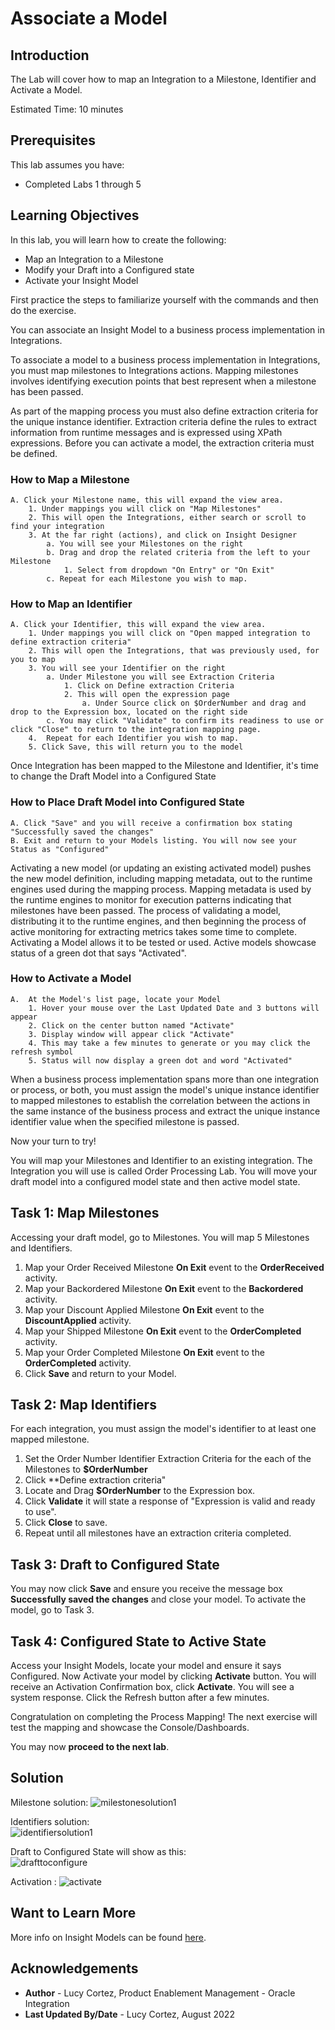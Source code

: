 # Associate a Model

## Introduction

The Lab will cover how to map an Integration to a Milestone, Identifier and Activate a Model.

Estimated Time: 10 minutes

## Prerequisites

This lab assumes you have:

- Completed Labs 1 through 5

## Learning Objectives

In this lab, you will learn how to create the following:

- Map an Integration to a Milestone
- Modify your Draft into a Configured state
- Activate your Insight Model

First practice the steps to familiarize yourself with the commands and then do the exercise.

You can associate an Insight Model to a business process implementation in Integrations.

To associate a model to a business process implementation in Integrations, you must map milestones to Integrations actions.  Mapping milestones involves identifying execution points that best represent when a milestone has been passed.

As part of the mapping process you must also define extraction criteria for the unique instance identifier. Extraction criteria define the rules to extract information from runtime messages and is expressed using XPath expressions. Before you can activate a model, the extraction criteria must be defined.

### How to Map a Milestone

    A. Click your Milestone name, this will expand the view area.   
        1. Under mappings you will click on "Map Milestones" 
        2. This will open the Integrations, either search or scroll to find your integration
        3. At the far right (actions), and click on Insight Designer
            a. You will see your Milestones on the right
            b. Drag and drop the related criteria from the left to your Milestone
                1. Select from dropdown "On Entry" or "On Exit"
            c. Repeat for each Milestone you wish to map.

### How to Map an Identifier

    A. Click your Identifier, this will expand the view area.   
        1. Under mappings you will click on "Open mapped integration to define extraction criteria" 
        2. This will open the Integrations, that was previously used, for you to map 
        3. You will see your Identifier on the right
            a. Under Milestone you will see Extraction Criteria
                1. Click on Define extraction Criteria
                2. This will open the expression page
                    a. Under Source click on $OrderNumber and drag and drop to the Expression box, located on the right side 
            c. You may click "Validate" to confirm its readiness to use or click "Close" to return to the integration mapping page.
        4.  Repeat for each Identifier you wish to map.
        5. Click Save, this will return you to the model

Once Integration has been mapped to the Milestone and Identifier, it's time to change the Draft Model into a Configured State <br />

### How to Place Draft Model into Configured State

    A. Click "Save" and you will receive a confirmation box stating "Successfully saved the changes"
    B. Exit and return to your Models listing. You will now see your Status as "Configured"

Activating a new model (or updating an existing activated model) pushes the new model definition, including mapping metadata, out to the runtime engines used during the mapping process. Mapping metadata is used by the runtime engines to monitor for execution patterns indicating that milestones have been passed. The process of validating a model, distributing it to the runtime engines, and then beginning the process of active monitoring for extracting metrics takes some time to complete.
Activating a Model allows it to be tested or used. Active models showcase status of a green dot that says "Activated". <br />

### How to Activate a Model

    A.  At the Model's list page, locate your Model
        1. Hover your mouse over the Last Updated Date and 3 buttons will appear
        2. Click on the center button named "Activate"
        3. Display window will appear click "Activate"
        4. This may take a few minutes to generate or you may click the refresh symbol
        5. Status will now display a green dot and word "Activated"

When a business process implementation spans more than one integration or process, or both, you must assign the model's unique instance identifier to mapped milestones to establish the correlation between the actions in the same instance of the business process and extract the unique instance identifier value when the specified milestone is passed. <br />

Now your turn to try!

 You will map your Milestones and Identifier to an existing integration. The Integration you will use is called Order Processing Lab. You will move your draft model into a configured model state and then active model state.

## Task 1: Map Milestones

Accessing your draft model, go to Milestones. You will map 5 Milestones and Identifiers.

1. Map your Order Received Milestone **On Exit** event to the **OrderReceived** activity.
2. Map your Backordered Milestone **On Exit** event to the **Backordered** activity.
3. Map your Discount Applied Milestone **On Exit** event to the **DiscountApplied** activity.
4. Map your Shipped Milestone **On Exit** event to the **OrderCompleted** activity.
5. Map your Order Completed Milestone **On Exit** event to the **OrderCompleted** activity.
6. Click **Save** and return to your Model.

## Task 2: Map Identifiers

For each integration, you must assign the model's identifier to at least one mapped milestone.

1. Set the Order Number Identifier Extraction Criteria for the each of the Milestones to **$OrderNumber**
2. Click **Define extraction criteria"
3. Locate and Drag **$OrderNumber** to the Expression box.
4. Click **Validate** it will state a response of "Expression is valid and ready to use".
5. Click **Close** to save.
6. Repeat until all milestones have an extraction criteria completed.

## Task 3: Draft to Configured State

You may now click **Save** and ensure you receive the message box **Successfully saved the changes** and close your model. To activate the model, go to Task 3.

## Task 4: Configured State to Active State

Access your Insight Models, locate your model and ensure it says Configured. Now Activate your model by clicking **Activate** button. You will receive an Activation Confirmation box, click **Activate**. You will see a system response.
Click the Refresh button after a few minutes. 

Congratulation on completing the Process Mapping! The next exercise will test the mapping and showcase the Console/Dashboards.

You may now **proceed to the next lab**.

## Solution

Milestone solution:
![milestonesolution1](./images/milestonesolution1.jpg " ")

Identifiers solution: <br />
![identifiersolution1](./images/identifiersolution1.jpg " ")

Draft to Configured State will show as this: <br />
![drafttoconfigure](./images/drafttoconfigure.jpg " ")

Activation :
![activate](./images/activate.jpg " ")

## Want to Learn More

More info on Insight Models can be found [here](https://docs.oracle.com/en/cloud/paas/integration-cloud/user-int-insight-oci/work-models-integration-insight.html).

## Acknowledgements

- **Author** - Lucy Cortez, Product Enablement Management - Oracle Integration
- **Last Updated By/Date** - Lucy Cortez, August 2022

